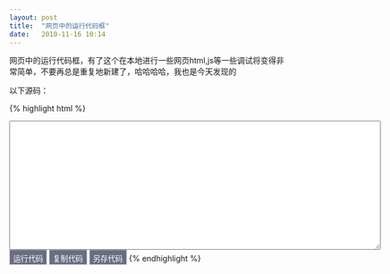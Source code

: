 ```yaml
---
layout: post
title:  "网页中的运行代码框"
date:   2010-11-16 10:14
---
```


网页中的运行代码框，有了这个在本地进行一些网页html,js等一些调试将变得非常简单，不要再总是重复地新建了，哈哈哈哈，我也是今天发现的

以下源码：

{% highlight html %}
<body>
<script>
var userAgent = navigator.userAgent.toLowerCase();
var is_opera = userAgent.indexOf('opera') != -1 && opera.version();
var is_saf = userAgent.indexOf('applewebkit') != -1 || navigator.vendor == 'Apple Computer, Inc.';
var is_webtv = userAgent.indexOf('webtv') != -1;
var is_ie = (userAgent.indexOf('msie') != -1 && !is_opera && !is_saf && !is_webtv) && userAgent.substr(userAgent.indexOf('msie') + 5, 3);
function runCode(obj) {
        var winname = window.open('', "_blank", '');
        winname.document.open('text/html', 'replace');
winname.opener = null; // 防止代码对页面修改
        winname.document.write(obj.value);
        winname.document.close();
}
function saveCode(obj) {
        var winname = window.open('', '_blank', 'top=10000');
        winname.document.open('text/html', 'replace');
        winname.document.write(obj.value);
        winname.document.execCommand('saveas','','code.htm');
        winname.close();
}
function copycode(obj) {
if(is_ie && obj.style.display != 'none') {
var rng = document.body.createTextRange();
rng.moveToElementText(obj);
rng.scrollIntoView();
rng.select();
rng.execCommand("Copy");
rng.collapse(false);
}
}
</script>
<textarea id=code cols=80 rows=15></textarea>   
<br />
<input type="button"onclick=runCode(code) value="运行代码" style="border:1px solid #B1B4CD;background:#696D81;color:#FFFFFF; padding-top:5px;"> <input type="button"onclick=copycode(code) style="border:1px solid #B1B4CD;background:#696D81;color:#FFFFFF; padding-top:5px;"value="复制代码" onclick="copycode(runcode3)"> <input type="button"onclick=saveCode(code) style="border:1px solid #B1B4CD;background:#696D81;color:#FFFFFF; padding-top:5px;"value="另存代码" onclick="saveCode(runcode3)">
</body>
{% endhighlight %}
